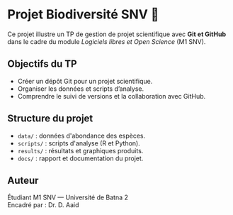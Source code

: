 # Projet Biodiversité SNV 🌿

Ce projet illustre un TP de gestion de projet scientifique avec **Git et GitHub** dans le cadre du module *Logiciels libres et Open Science* (M1 SNV).

## Objectifs du TP
- Créer un dépôt Git pour un projet scientifique.
- Organiser les données et scripts d’analyse.
- Comprendre le suivi de versions et la collaboration avec GitHub.

## Structure du projet
- `data/` : données d'abondance des espèces.
- `scripts/` : scripts d'analyse (R et Python).
- `results/` : résultats et graphiques produits.
- `docs/` : rapport et documentation du projet.

## Auteur
Étudiant M1 SNV — Université de Batna 2  
Encadré par : Dr. D. Aaid
